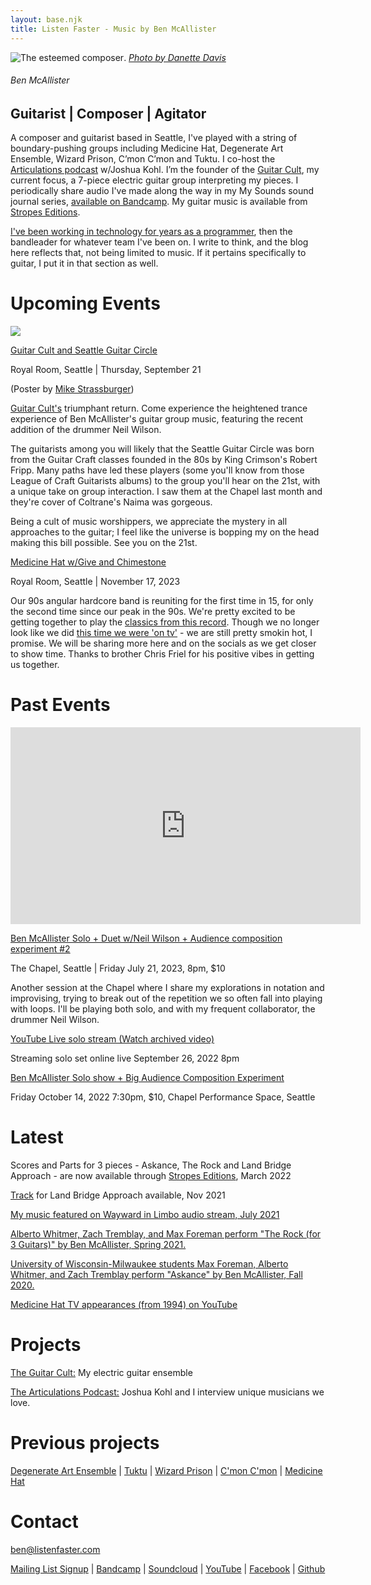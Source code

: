 ```yaml
---
layout: base.njk
title: Listen Faster - Music by Ben McAllister
---
```



<div id="home-header">

![The esteemed composer](/main/img/ben-danette-piano-bw.png).
[*Photo by Danette Davis*](https://www.danettedavis.com/)
###### Ben McAllister

## Guitarist | Composer | Agitator

</div>

<div id="home-body">

A composer and guitarist based in Seattle, I've played with a string of boundary-pushing groups 
including Medicine Hat, Degenerate Art Ensemble, Wizard Prison, C’mon C’mon and Tuktu. 
I co-host the [Articulations podcast](https://www.articulationspodcast.com/) w/Joshua Kohl. I’m the founder of the [Guitar Cult](http://theguitarcult.com/), my current focus, a 7-piece electric guitar group interpreting my pieces. I periodically share audio I've made along the way in my My Sounds sound journal series, [available on Bandcamp](https://listenfastermusic.bandcamp.com/).  My guitar music is available from [Stropes Editions](https://www.stropes.com/ben-mcallister/).

[I've been working in technology for years as a programmer](https://www.linkedin.com/in/listenfaster/), then the bandleader for whatever team I've been on.  I write to think, and the blog here reflects that, not being limited to music. If it pertains specifically to guitar, I put it in that section as well. 

# Upcoming Events

[![](/main/img/GC-Royal-Room-FB-header.png)](https://www.strangertickets.com/events/141872098/guitar-cultseattle-guitar-circle)

[Guitar Cult and Seattle Guitar Circle](https://www.strangertickets.com/events/141872098/guitar-cultseattle-guitar-circle)

Royal Room, Seattle | Thursday, September 21

(Poster by [Mike Strassburger](https://mikestrassburger.com/))

[Guitar Cult's](https://theguitarcult.com) triumphant return. Come experience the heightened trance experience of Ben McAllister's guitar group music, featuring the recent addition of the drummer Neil Wilson. 

The guitarists among you will likely that the Seattle Guitar Circle was born from the Guitar Craft classes founded in the 80s by King Crimson's Robert Fripp. Many paths have led these players (some you'll know from those League of Craft Guitarists albums) to the group you'll hear on the 21st, with a unique take on group interaction. I saw them at the Chapel last month and they're cover of Coltrane's Naima was gorgeous.

Being a cult of music worshippers, we appreciate the mystery in all approaches to the guitar; I feel like the universe is bopping my on the head making this bill possible. See you on the 21st.

[Medicine Hat w/Give and Chimestone]() 

Royal Room, Seattle | November 17, 2023 

Our 90s angular hardcore band is reuniting for the first time in 15, for only the second time since our peak in the 90s. We're pretty excited to be getting together to play the [classics from this record](https://listenfastermusic.bandcamp.com/album/medicine-hat). Though we no longer look like we did [this time we were 'on tv'](https://www.youtube.com/watch?v=ZHGJb1pCbWk) - we are still pretty smokin hot, I promise. We will be sharing more here and on the socials as we get closer to show time. Thanks to brother Chris Friel for his positive vibes in getting us together. 

# Past Events

<iframe width="560" height="315" src="https://www.youtube.com/embed/7SPCHUN4e14" title="YouTube video player" frameborder="0" allow="accelerometer; autoplay; clipboard-write; encrypted-media; gyroscope; picture-in-picture; web-share" allowfullscreen></iframe>

[Ben McAllister Solo + Duet w/Neil Wilson + Audience composition experiment #2](https://www.waywardmusic.org/?p=7643)

The Chapel, Seattle | Friday July 21, 2023, 8pm, $10

Another session at the Chapel where I share my explorations in notation and improvising, trying to break out of the repetition we so often fall into playing with loops.  I'll be playing both solo, and with my frequent collaborator, the drummer Neil Wilson.  

[YouTube Live solo stream (Watch archived video)](https://www.youtube.com/watch?v=GAL8k0cSFJ8)

Streaming solo set online live September 26, 2022 8pm

[Ben McAllister Solo show + Big Audience Composition Experiment](https://www.waywardmusic.org/?p=7086)

Friday October 14, 2022 7:30pm, $10, Chapel Performance Space, Seattle



# Latest

Scores and Parts for 3 pieces - Askance, The Rock and Land Bridge Approach - are now available through [Stropes Editions](https://www.stropes.com/ben-mcallister/), March 2022

[Track](https://listenfastermusic.bandcamp.com/track/land-bridge-approach-for-3-guitars) for Land Bridge Approach available, Nov 2021

[My music featured on Wayward in Limbo audio stream, July 2021](https://www.listenfaster.com/main/wayward-in-limbo-series-july-2021-liner-notes/)

[Alberto Whitmer, Zach Tremblay, and Max Foreman perform "The Rock (for 3 Guitars)" by Ben McAllister, Spring 2021.](https://www.youtube.com/watch?v=2M7vOIHOeeU)

[University of Wisconsin-Milwaukee students Max Foreman, Alberto Whitmer, and Zach Tremblay perform "Askance" by Ben McAllister, Fall 2020.](https://www.youtube.com/watch?v=hmvI6H64SPI)

[Medicine Hat TV appearances (from 1994)  on YouTube](https://www.youtube.com/playlist?list=PL8HqEsHojIXPM3Nn-1xxiXzWyiu_Mn-T6)

# Projects

[The Guitar Cult:](https://www.theguitarcult.com/) My electric guitar ensemble

[The Articulations Podcast:](https://www.articulationspodcast.com/) Joshua Kohl and I interview unique musicians we love.

# Previous projects

[Degenerate Art Ensemble](https://www.degenerateartensemble.com/) | [Tuktu](https://listenfastermusic.bandcamp.com/album/qayaq-1) | [Wizard Prison](https://wizardprison.bandcamp.com/) | [C'mon C'mon](https://cmoncmon.bandcamp.com/) | [Medicine Hat](https://listenfastermusic.bandcamp.com/album/medicine-hat)

# Contact

ben@listenfaster.com

[Mailing List Signup](http://eepurl.com/bbcGMr) | [Bandcamp](https://listenfastermusic.bandcamp.com/) | [Soundcloud](https://soundcloud.com/listenfaster/) | [YouTube](https://www.youtube.com/channel/UCWBSD3mHhaImuKrzbQ0zHQA) | [Facebook](https://www.facebook.com/ben.mcallister) | [Github](https://github.com/benmca/)

</div>


